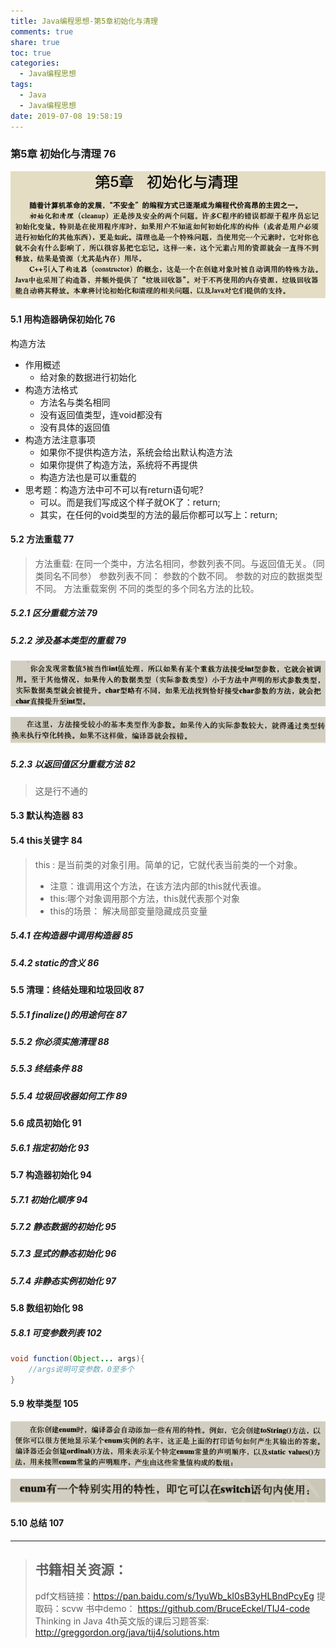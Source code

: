 ```yaml
---
title: Java编程思想-第5章初始化与清理
comments: true
share: true
toc: true
categories:
  - Java编程思想
tags:
  - Java
  - Java编程思想
date: 2019-07-08 19:58:19
---
```


### 第5章 初始化与清理 76

![](https://raw.githubusercontent.com/adolphmaster/hexo-next/master/blogPicture/20190717153426.png)

#### 5.1 用构造器确保初始化 76

构造方法

- 作用概述
  - 给对象的数据进行初始化
- 构造方法格式
  - 方法名与类名相同
  - 没有返回值类型，连void都没有
  - 没有具体的返回值
- 构造方法注意事项
  - 如果你不提供构造方法，系统会给出默认构造方法
  - 如果你提供了构造方法，系统将不再提供
  - 构造方法也是可以重载的
- 思考题：构造方法中可不可以有return语句呢?
  - 可以。而是我们写成这个样子就OK了：return;
  - 其实，在任何的void类型的方法的最后你都可以写上：return;

#### 5.2 方法重载 77

> 方法重载:
> 	在同一个类中，方法名相同，参数列表不同。与返回值无关。（同类同名不同参）
> 	参数列表不同：
> 		参数的个数不同。
> 		参数的对应的数据类型不同。
> 方法重载案例
> 	不同的类型的多个同名方法的比较。

##### 5.2.1 区分重载方法 79
##### 5.2.2 涉及基本类型的重载 79

![](https://raw.githubusercontent.com/adolphmaster/hexo-next/master/blogPicture/20190717154616.png)

![](https://raw.githubusercontent.com/adolphmaster/hexo-next/master/blogPicture/20190717154656.png)

##### 5.2.3 以返回值区分重载方法 82

> 这是行不通的

#### 5.3 默认构造器 83
#### 5.4 this关键字 84

> this : 是当前类的对象引用。简单的记，它就代表当前类的一个对象。
>
> - 注意：谁调用这个方法，在该方法内部的this就代表谁。
> - this:哪个对象调用那个方法，this就代表那个对象
> - this的场景：
> 解决局部变量隐藏成员变量

##### 5.4.1 在构造器中调用构造器 85
##### 5.4.2 static的含义 86
#### 5.5 清理：终结处理和垃圾回收 87
##### 5.5.1 finalize()的用途何在 87
##### 5.5.2 你必须实施清理 88
##### 5.5.3 终结条件 88
##### 5.5.4 垃圾回收器如何工作 89
#### 5.6 成员初始化 91
##### 5.6.1 指定初始化 93
#### 5.7 构造器初始化 94
##### 5.7.1 初始化顺序 94
##### 5.7.2 静态数据的初始化 95
##### 5.7.3 显式的静态初始化 96
##### 5.7.4 非静态实例初始化 97
#### 5.8 数组初始化 98
##### 5.8.1 可变参数列表 102

```java
void function(Object... args){
    //args说明可变参数，0至多个
}
```

#### 5.9 枚举类型 105

![](https://raw.githubusercontent.com/adolphmaster/hexo-next/master/blogPicture/20190717162907.png)

![](https://raw.githubusercontent.com/adolphmaster/hexo-next/master/blogPicture/20190717162939.png)

#### 5.10 总结 107



--------

> ## 书籍相关资源：
> 
> pdf文档链接：https://pan.baidu.com/s/1yuWb_kI0sB3yHLBndPcyEg 提取码：scvw 
> 书中demo： https://github.com/BruceEckel/TIJ4-code
>Thinking in Java 4th英文版的课后习题答案: http://greggordon.org/java/tij4/solutions.htm 

